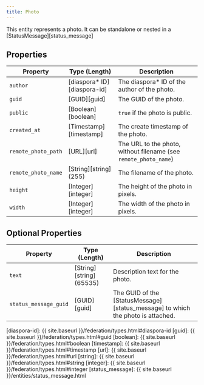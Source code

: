 ```yaml
---
title: Photo
---
```


This entity represents a photo. It can be standalone or nested in a [StatusMessage][status_message]

## Properties

| Property            | Type (Length)                | Description                                                      |
| ------------------- | ---------------------------- | ---------------------------------------------------------------- |
| `author`            | [diaspora\* ID][diaspora-id] | The diaspora\* ID of the author of the photo.                    |
| `guid`              | [GUID][guid]                 | The GUID of the photo.                                           |
| `public`            | [Boolean][boolean]           | `true` if the photo is public.                                   |
| `created_at`        | [Timestamp][timestamp]       | The create timestamp of the photo.                               |
| `remote_photo_path` | [URL][url]                   | The URL to the photo, without filename (see `remote_photo_name`) |
| `remote_photo_name` | [String][string] (255)       | The filename of the photo.                                       |
| `height`            | [Integer][integer]           | The height of the photo in pixels.                               |
| `width`             | [Integer][integer]           | The width of the photo in pixels.                                |

## Optional Properties

| Property              | Type (Length)            | Description                                                                     |
| --------------------- | ------------------------ | ------------------------------------------------------------------------------- |
| `text`                | [String][string] (65535) | Description text for the photo.                                                 |
| `status_message_guid` | [GUID][guid]             | The GUID of the [StatusMessage][status_message] to which the photo is attached. |

[diaspora-id]: {{ site.baseurl }}/federation/types.html#diaspora-id
[guid]: {{ site.baseurl }}/federation/types.html#guid
[boolean]: {{ site.baseurl }}/federation/types.html#boolean
[timestamp]: {{ site.baseurl }}/federation/types.html#timestamp
[url]: {{ site.baseurl }}/federation/types.html#url
[string]: {{ site.baseurl }}/federation/types.html#string
[integer]: {{ site.baseurl }}/federation/types.html#integer
[status_message]: {{ site.baseurl }}/entities/status_message.html
